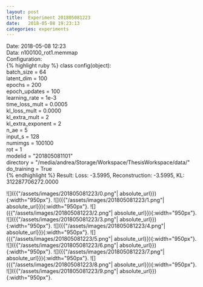 ```yaml
---
layout: post
title:  Experiment 201805081223
date:   2018-05-08 19:23:13
categories: experiments
---
```

Date: 2018-05-08 12:23  
Data: n100100_rot1.memmap  
Configuration:   
{% highlight ruby %}
class config(object):  
    batch_size = 64  
    latent_dim = 100  
    epochs = 200  
    epoch_updates = 100  
    learning_rate = 1e-3   
    time_loss_mult = 0.0005   
    kl_loss_mult = 0.0000  
    kl_extra_mult = 2   
    kl_extra_exponent = 2  
    n_ae = 5  
    input_s = 128  
    numimgs = 100100  
    rot = 1  
    modelid = "201805081101"  
    directory = "/media/andrea/Storage/Workspace/ThesisWorkspace/data/"  
    do_training = True  
{% endhighlight %}
Result: Loss: -3.5995, Reconstruction: -3.5995, KL: 312287706272.0000  

![]({{"/assets/images/201805081223/0.png"| absolute_url}}){:width="950px"}.
![]({{"/assets/images/201805081223/1.png"| absolute_url}}){:width="950px"}.
![]({{"/assets/images/201805081223/2.png"| absolute_url}}){:width="950px"}.
![]({{"/assets/images/201805081223/3.png"| absolute_url}}){:width="950px"}.
![]({{"/assets/images/201805081223/4.png"| absolute_url}}){:width="950px"}.
![]({{"/assets/images/201805081223/5.png"| absolute_url}}){:width="950px"}.
![]({{"/assets/images/201805081223/6.png"| absolute_url}}){:width="950px"}.
![]({{"/assets/images/201805081223/7.png"| absolute_url}}){:width="950px"}.
![]({{"/assets/images/201805081223/8.png"| absolute_url}}){:width="950px"}.
![]({{"/assets/images/201805081223/9.png"| absolute_url}}){:width="950px"}.